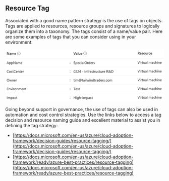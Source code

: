 ## Resource Tag

Associated with a good name pattern strategy is the use of tags on objects. Tags are applied to resources, resource groups and signatures to logically organize them into a taxonomy. The tags consist of a name/value pair. Here are some examples of tags that you can consider using in your environment:

![resource-tag](../images/resource-tag.png)

Going beyond support in governance, the use of tags can also be used in automation and cost control strategies. Use the links below to access a tag decision and resource naming guide and excellent material to assist you in defining the tag strategy:
* [https://docs.microsoft.com/en-us/azure/cloud-adoption-framework/decision-guides/resource-tagging/](https://docs.microsoft.com/en-us/azure/cloud-adoption-framework/decision-guides/resource-tagging/)
* [https://docs.microsoft.com/en-us/azure/cloud-adoption-framework/ready/azure-best-practices/resource-tagging](https://docs.microsoft.com/en-us/azure/cloud-adoption-framework/ready/azure-best-practices/resource-tagging)
